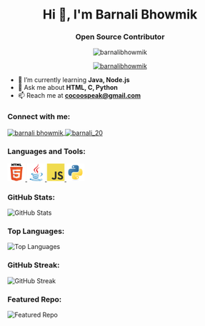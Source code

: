 <h1 align="center">Hi 👋, I'm Barnali Bhowmik</h1>
<h3 align="center">Open Source Contributor</h3>

<p align="center">
  <img src="https://komarev.com/ghpvc/?username=barnalibhowmik&label=Profile%20views&color=0e75b6&style=flat" alt="barnalibhowmik" />
</p>

<p align="center">
  <a href="https://github.com/ryo-ma/github-profile-trophy">
    <img src="https://github-profile-trophy.vercel.app/?username=barnalibhowmik" alt="barnalibhowmik" />
  </a>
</p>

- 🌱 I’m currently learning **Java, Node.js**
- 💬 Ask me about **HTML, C, Python**
- 📫 Reach me at **cocoospeak@gmail.com**

<h3 align="left">Connect with me:</h3>
<p align="left">
  <a href="https://linkedin.com/in/barnalibhowmik" target="_blank">
    <img align="center" src="https://raw.githubusercontent.com/rahuldkjain/github-profile-readme-generator/master/src/images/icons/Social/linked-in-alt.svg" alt="barnali bhowmik" height="30" width="40" />
  </a>
  <a href="https://www.leetcode.com/barnali_20" target="_blank">
    <img align="center" src="https://raw.githubusercontent.com/rahuldkjain/github-profile-readme-generator/master/src/images/icons/Social/leet-code.svg" alt="barnali_20" height="30" width="40" />
  </a>
</p>

<h3 align="left">Languages and Tools:</h3>
<p align="left">
  <a href="https://www.w3.org/html/" target="_blank" rel="noreferrer">
    <img src="https://raw.githubusercontent.com/devicons/devicon/master/icons/html5/html5-original-wordmark.svg" alt="html5" width="40" height="40"/>
  </a>
  <a href="https://www.java.com" target="_blank" rel="noreferrer">
    <img src="https://raw.githubusercontent.com/devicons/devicon/master/icons/java/java-original.svg" alt="java" width="40" height="40"/>
  </a>
  <a href="https://developer.mozilla.org/en-US/docs/Web/JavaScript" target="_blank" rel="noreferrer">
    <img src="https://raw.githubusercontent.com/devicons/devicon/master/icons/javascript/javascript-original.svg" alt="javascript" width="40" height="40"/>
  </a>
  <a href="https://www.python.org" target="_blank" rel="noreferrer">
    <img src="https://raw.githubusercontent.com/devicons/devicon/master/icons/python/python-original.svg" alt="python" width="40" height="40"/>
  </a>
</p>

<h3 align="left">GitHub Stats:</h3>
<p align="left">
  <img src="https://github-readme-stats.vercel.app/api?username=barnalibhowmik&theme=greywhite&show_icons=true" alt="GitHub Stats" />
</p>

<h3 align="left">Top Languages:</h3>
<p align="left">
  <img src="https://github-readme-stats.vercel.app/api/top-langs/?username=barnalibhowmik&layout=compact&theme=greywhite" alt="Top Languages" />
</p>

<h3 align="left">GitHub Streak:</h3>
<p align="left">
  <img src="https://github-readme-streak-stats.herokuapp.com/?user=barnalibhowmik&theme=greywhite" alt="GitHub Streak" />
</p>

<h3 align="left">Featured Repo:</h3>
<p align="left">
  <img src="https://github-readme-stats.vercel.app/api/pin/?username=barnalibhowmik&repo=REPO_NAME&theme=swift" alt="Featured Repo" />
</p>
